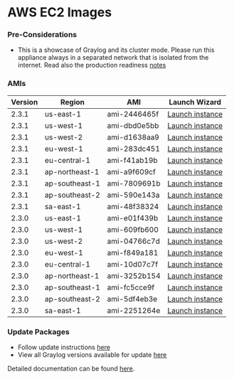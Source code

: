 AWS EC2 Images
==============

### Pre-Considerations

  * This is a showcase of Graylog and its cluster mode. Please run this appliance always in a separated network that is isolated from the internet.
    Read also the production readiness [notes](http://docs.graylog.org/en/latest/pages/installation/virtual_machine_appliances.html#production-readiness)

### AMIs

| Version | Region | AMI | Launch Wizard |
|---------|--------|-----|-------------|
| 2.3.1  | us-east-1 | ami-2446465f | [Launch instance](https://console.aws.amazon.com/ec2/v2/home?region=us-east-1#LaunchInstanceWizard:ami=ami-2446465f) |
| 2.3.1  | us-west-1 | ami-dbd0e5bb | [Launch instance](https://console.aws.amazon.com/ec2/v2/home?region=us-west-1#LaunchInstanceWizard:ami=ami-dbd0e5bb) |
| 2.3.1  | us-west-2 | ami-d1638aa9 | [Launch instance](https://console.aws.amazon.com/ec2/v2/home?region=us-west-2#LaunchInstanceWizard:ami=ami-d1638aa9) |
| 2.3.1  | eu-west-1 | ami-283dc451 | [Launch instance](https://console.aws.amazon.com/ec2/v2/home?region=eu-west-1#LaunchInstanceWizard:ami=ami-283dc451) |
| 2.3.1  | eu-central-1 | ami-f41ab19b | [Launch instance](https://console.aws.amazon.com/ec2/v2/home?region=eu-central-1#LaunchInstanceWizard:ami=ami-f41ab19b) |
| 2.3.1  | ap-northeast-1 | ami-a9f609cf | [Launch instance](https://console.aws.amazon.com/ec2/v2/home?region=ap-northeast-1#LaunchInstanceWizard:ami=ami-a9f609cf) |
| 2.3.1  | ap-southeast-1 | ami-7809691b | [Launch instance](https://console.aws.amazon.com/ec2/v2/home?region=ap-southeast-1#LaunchInstanceWizard:ami=ami-7809691b) |
| 2.3.1  | ap-southeast-2 | ami-590e143a | [Launch instance](https://console.aws.amazon.com/ec2/v2/home?region=ap-southeast-2#LaunchInstanceWizard:ami=ami-590e143a) |
| 2.3.1  | sa-east-1 | ami-48f38324 | [Launch instance](https://console.aws.amazon.com/ec2/v2/home?region=sa-east-1#LaunchInstanceWizard:ami=ami-48f38324) |
| 2.3.0  | us-east-1 | ami-e01f439b | [Launch instance](https://console.aws.amazon.com/ec2/v2/home?region=us-east-1#LaunchInstanceWizard:ami=ami-e01f439b) |
| 2.3.0  | us-west-1 | ami-609fb600 | [Launch instance](https://console.aws.amazon.com/ec2/v2/home?region=us-west-1#LaunchInstanceWizard:ami=ami-609fb600) |
| 2.3.0  | us-west-2 | ami-04766c7d | [Launch instance](https://console.aws.amazon.com/ec2/v2/home?region=us-west-2#LaunchInstanceWizard:ami=ami-04766c7d) |
| 2.3.0  | eu-west-1 | ami-f849a181 | [Launch instance](https://console.aws.amazon.com/ec2/v2/home?region=eu-west-1#LaunchInstanceWizard:ami=ami-f849a181) |
| 2.3.0  | eu-central-1 | ami-10d07c7f | [Launch instance](https://console.aws.amazon.com/ec2/v2/home?region=eu-central-1#LaunchInstanceWizard:ami=ami-10d07c7f) |
| 2.3.0  | ap-northeast-1 | ami-3252b154 | [Launch instance](https://console.aws.amazon.com/ec2/v2/home?region=ap-northeast-1#LaunchInstanceWizard:ami=ami-3252b154) |
| 2.3.0  | ap-southeast-1 | ami-fc5cce9f | [Launch instance](https://console.aws.amazon.com/ec2/v2/home?region=ap-southeast-1#LaunchInstanceWizard:ami=ami-fc5cce9f) |
| 2.3.0  | ap-southeast-2 | ami-5df4eb3e | [Launch instance](https://console.aws.amazon.com/ec2/v2/home?region=ap-southeast-2#LaunchInstanceWizard:ami=ami-5df4eb3e) |
| 2.3.0  | sa-east-1 | ami-2251264e | [Launch instance](https://console.aws.amazon.com/ec2/v2/home?region=sa-east-1#LaunchInstanceWizard:ami=ami-2251264e) |

### Update Packages

  * Follow update instructions [here](http://docs.graylog.org/en/2.2/pages/installation/graylog_ctl.html#upgrade-graylog)
  * View all Graylog versions available for update [here](https://packages.graylog2.org/appliances/ubuntu)

Detailed documentation can be found [here](http://docs.graylog.org/en/latest/pages/installation/aws.html).
